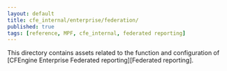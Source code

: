 ```yaml
---
layout: default
title: cfe_internal/enterprise/federation/
published: true
tags: [reference, MPF, cfe_internal, federated reporting]
---
```


This directory contains assets related to the function and configuration of [CFEngine Enterprise Federated reporting][Federated reporting].
